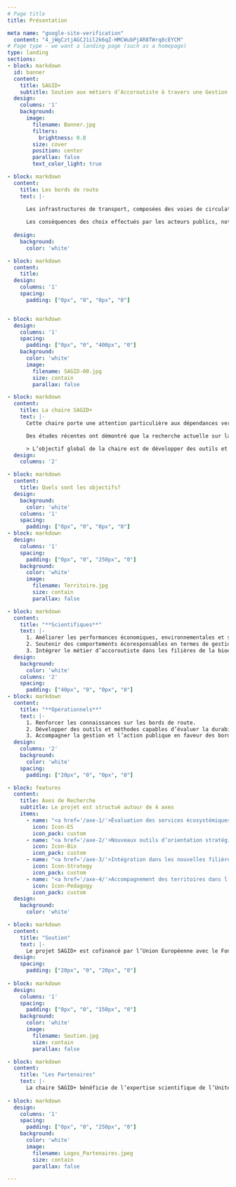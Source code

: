 ```yaml
---
# Page title
title: Présentation

meta name: "google-site-verification" 
  content: "4_jWgCztjAGCJ1il2k6qZ-HMCWubPjAR8TWrq8cEYCM"
# Page type - we want a landing page (such as a homepage)
type: landing
sections:
- block: markdown
  id: banner
  content:
    title: SAGID+
    subtitle: Soutien aux métiers d’Accoroutiste à travers une Gestion Intégrale et Durable des dépendances vertes      
  design:
    columns: '1'
    background: 
      image: 
        filename: Banner.jpg
        filters:
          brightness: 0.8
        size: cover
        position: center  
        parallax: false
        text_color_light: true

- block: markdown
  content:    
    title: Les bords de route
    text: |-
      
      Les infrastructures de transport, composées des voies de circulation et de leurs dépendances vertes, sont au cœur des préoccupations liées au développement durable des territoires. Elles impliquent simultanément des sujets liés à la préservation de l’environnement, ainsi que des éléments d’ordre économique associés au transport, à la sécurité routière et au cadre de vie entre autres.

      Les conséquences des choix effectués par les acteurs publics, notamment en termes d’aménagement et d’entretien de ces espaces, se répercutent sur le long terme. En effet, une infrastructure de transport doit garantir un service aux usagers, notamment en matière d’accessibilité, temps de transport, confort, sécurité, tout en s’intégrant dans son environnement. Ces fonctions sociales, économiques et environnementales dépendent de la bonne qualité du milieu et donc des pratiques de gestion mises en œuvre sur le territoire.
      
  design:
    background:
      color: 'white'

- block: markdown
  content:    
    title:    
  design:
    columns: '1'
    spacing:
      padding: ["0px", "0", "0px", "0"]    


- block: markdown    
  design:
    columns: '1'    
    spacing:
      padding: ["0px", "0", "400px", "0"]
    background: 
      color: 'white'
      image: 
        filename: SAGID-00.jpg
        size: contain
        parallax: false

- block: markdown
  content:    
    title: La chaire SAGID+
    text: |-
      Cette chaire porte une attention particulière aux dépendances vertes (bords de route) et s’intéresse à la **mise en place d’une gestion durable de ces espaces végétalisés**, ayant la capacité de mitiger les impacts négatifs des routes sur la biodiversité et jouer un rôle fondamental pour son maintien. Cependant, à l’heure actuelle, les diverses parties prenantes à l’échelle d’un territoire ne disposent pas de méthodologies/modèles opérationnels leur permettant de prendre en compte et d’évaluer simultanément l’ensemble des enjeux évoqués préalablement. 

      Des études récentes ont démontré que la recherche actuelle sur la gestion des bords de route était abordée de manière fragmentée et disciplinaire. Elles ont également mis en évidence un manque de modèles formels permettant la prise en compte de la complexité d’un tel système et l’intégration des données provenant de sources et de disciplines diverses.

      > L’objectif global de la chaire est de développer des outils et méthodes dits « clés en main » capables d’évaluer la durabilité des pratiques mises en œuvre lors du processus de décision soutenus par l’intelligence artificielle, pour ensuite contribuer à l’intégration du métier dans les filières de la bioéconomie et à l’évolution des comportements écoresponsables.
  design:
    columns: '2'

- block: markdown
  content:    
    title: Quels sont les objectifs?    
  design:
    background:
      color: 'white'
    columns: '1'
    spacing:
      padding: ["0px", "0", "0px", "0"]    
- block: markdown    
  design:
    columns: '1'    
    spacing:
      padding: ["0px", "0", "250px", "0"]
    background: 
      color: 'white'
      image: 
        filename: Territoire.jpg
        size: contain
        parallax: false

- block: markdown
  content:    
    title: "**Scientifiques**"
    text: |-
      1. Améliorer les performances économiques, environnementales et socio-territoriales des bords de route
      2. Soutenir des comportements écoresponsables en termes de gestion des bords de route
      3. Intégrer le métier d’accoroutiste dans les filières de la bioéconomie
  design:
    background: 
      color: 'white'
    columns: '2'
    spacing:
      padding: ["40px", "0", "0px", "0"]    
- block: markdown
  content:    
    title: "**Opérationnels**"
    text: |-
      1. Renforcer les connaissances sur les bords de route.
      2. Développer des outils et méthodes capables d’évaluer la durabilité des pratiques de gestion des bords de route.
      3. Accompagner la gestion et l’action publique en faveur des bords de route.
  design:
    columns: '2'
    background: 
      color: 'white'
    spacing:
      padding: ["20px", "0", "0px", "0"]  

- block: features
  content:
    title: Axes de Recherche
    subtitle: Le projet est structué autour de 4 axes
    items:
      - name: "<a href='/axe-1/'>Évaluation des services écosystémiques rendus par les bords de route</a>"     
        icon: Icon-ES
        icon_pack: custom
      - name: "<a href='/axe-2/'>Nouveaux outils d’orientation stratégique et d’accompagnement à la prise de décision</a>"
        icon: Icon-Bio
        icon_pack: custom
      - name: "<a href='/axe-3/'>Intégration dans les nouvelles filières de la bioéconomie</a>"
        icon: Icon-Strategy
        icon_pack: custom
      - name: "<a href='/axe-4/'>Accompagnement des territoires dans l’évolution des pratiques</a>"
        icon: Icon-Pedagogy
        icon_pack: custom  
  design:
    background:
      color: 'white'      

- block: markdown
  content:    
    title: "Soutien"
    text: |-
      Le projet SAGID+ est cofinancé par l’Union Européenne avec le Fonds Européen de Développement régional à hauteur de 409 500 €, par le groupe ACTIBAC et la Métropole du Grand Nancy. Il contribue à l’ambition collective « Des Hommes et Des Arbres, les racines de demain », labellisée Territoire d’Innovation. Il a également obtenu la labellisation « Solar Impulse Efficient Solution Label »
  design:
    spacing:
      padding: ["20px", "0", "20px", "0"]  
    
- block: markdown    
  design:
    columns: '1'    
    spacing:
      padding: ["0px", "0", "150px", "0"]
    background: 
      color: 'white'
      image: 
        filename: Soutien.jpg
        size: contain
        parallax: false

- block: markdown
  content:    
    title: "Les Partenaires"
    text: |-
      La chaire SAGID+ bénéficie de l’expertise scientifique de l’Unité de Recherche ERPI (Equipe de Recherche sur les Processus Innovatifs) de l’Université de Lorraine, de l’Unité Mixte de Recherche SILVA, sous cotutelle Université de Lorraine, AgroParisTech, INRAE, l’Unité Mixte de Recherche LORIA (Laboratoire lorrain de Recherche en Informatique et ses Applications) sous cotutelle Université de Lorraine, CNRS, INRIA et de l’ENSGSI. Elle bénéficie également de l’expertise industrielle du groupe ACTIBAC, spécialisé dans la gestion des dépendances vertes par l’intermédiaire des entreprises NOREMAT et ACCOPILOT.
    
- block: markdown    
  design:
    columns: '1'    
    spacing:
      padding: ["0px", "0", "250px", "0"]
    background: 
      color: 'white'
      image: 
        filename: Logos_Partenaires.jpeg
        size: contain
        parallax: false

---
```


